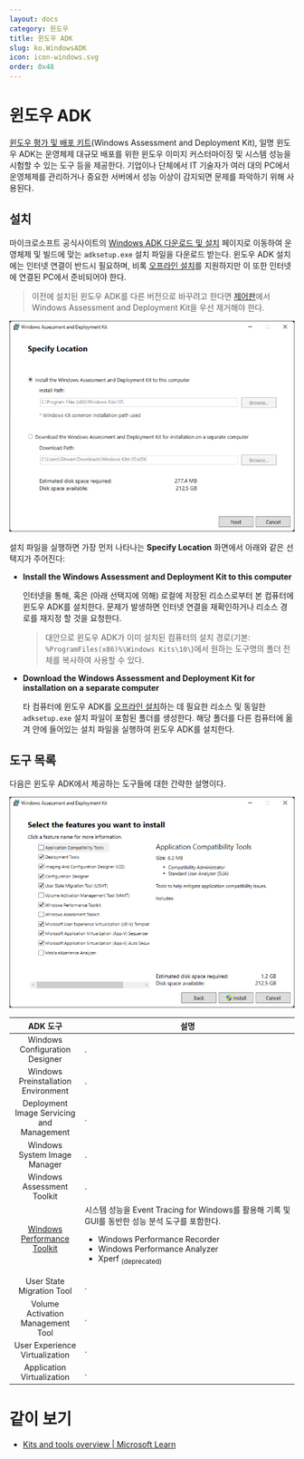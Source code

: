 ```yaml
---
layout: docs
category: 윈도우
title: 윈도우 ADK
slug: ko.WindowsADK
icon: icon-windows.svg
order: 0x48
---
```

# 윈도우 ADK
[윈도우 평가 및 배포 키트](https://en.wikipedia.org/wiki/Windows_Assessment_and_Deployment_Kit)(Windows Assessment and Deployment Kit), 일명 윈도우 ADK는 운영체제 대규모 배포를 위한 윈도우 이미지 커스터마이징 및 시스템 성능을 시험할 수 있는 도구 등을 제공한다. 기업이나 단체에서 IT 기술자가 여러 대의 PC에서 운영체제를 관리하거나 중요한 서버에서 성능 이상이 감지되면 문제를 파악하기 위해 사용된다.

## 설치
마이크로소프트 공식사이트의 [Windows ADK 다운로드 및 설치](https://learn.microsoft.com/en-us/windows-hardware/get-started/adk-install) 페이지로 이동하여 운영체제 및 빌드에 맞는 `adksetup.exe` 설치 파일을 다운로드 받는다. 윈도우 ADK 설치에는 인터넷 연결이 반드시 필요하며, 비록 [오프라인 설치](#오프라인-설치)를 지원하지만 이 또한 인터넷에 연결된 PC에서 준비되어야 한다.

> 이전에 설치된 윈도우 ADK를 다른 버전으로 바꾸려고 한다면 [제어판](https://ko.wikipedia.org/wiki/제어판_(윈도우))에서 Windows Assessment and Deployment Kit을 우선 제거해야 한다.

![윈도우 ADK 설치 옵션](/images/docs/adk/adk_installation_path.png)

설치 파일을 실행하면 가장 먼저 나타나는 **Specify Location** 화면에서 아래와 같은 선택지가 주어진다:

* **Install the Windows Assessment and Deployment Kit to this computer**

    인터넷을 통해, 혹은 (아래 선택지에 의해) 로컬에 저장된 리소스로부터 본 컴퓨터에 윈도우 ADK를 설치한다. 문제가 발생하면 인터넷 연결을 재확인하거나 리소스 경로를 재지정 할 것을 요청한다.

    > 대안으로 윈도우 ADK가 이미 설치된 컴퓨터의 설치 경로(기본: `%ProgramFiles(x86)%\Windows Kits\10\`)에서 원하는 도구명의 폴더 전체를 복사하여 사용할 수 있다.

* **Download the Windows Assessment and Deployment Kit for installation on a separate computer**

    타 컴퓨터에 윈도우 ADK를 [오프라인 설치](https://learn.microsoft.com/en-us/windows-hardware/get-started/adk-offline-install)하는 데 필요한 리소스 및 동일한 `adksetup.exe` 설치 파일이 포함된 폴더를 생성한다. 해당 폴더를 다른 컴퓨터에 옮겨 안에 들어있는 설치 파일을 실행하여 윈도우 ADK를 설치한다.

## 도구 목록
다음은 윈도우 ADK에서 제공하는 도구들에 대한 간략한 설명이다.

![윈도우 ADK 도구 설치](/images/docs/adk/adk_installation_features.png)

<table style="width: 100%;">
<colgroup><col style="width: 25%;"/><col style="width: 75%;"/></colgroup>
<thead><tr><th>ADK 도구</th><th>설명</th></tr>
</thead>
<tbody>
<tr><td style="text-align: center;">Windows Configuration Designer</td>
<td>.</td></tr>
<tr><td style="text-align: center;">Windows Preinstallation Environment</td>
<td>.</td></tr>
<tr><td style="text-align: center;">Deployment Image Servicing and Management</td>
<td>.</td></tr>
<tr><td style="text-align: center;">Windows System Image Manager</td>
<td>.</td></tr>
<tr><td style="text-align: center;">Windows Assessment Toolkit</td>
<td>.</td></tr>
<tr><td style="text-align: center;"><a href="ko.WPT">Windows Performance Toolkit</a></td>
<td><span>시스템 성능을 Event Tracing for Windows를 활용해 기록 및  GUI를 동반한 성능 분석 도구를 포함한다.</span><ul><li>Windows Performance Recorder</li><li>Windows Performance Analyzer</li><li>Xperf <sub>(deprecated)</sub></li></ul></td></tr>
<tr><td style="text-align: center;">User State Migration Tool</td>
<td>.</td></tr>
<tr><td style="text-align: center;">Volume Activation Management Tool</td>
<td>.</td></tr>
<tr><td style="text-align: center;">User Experience Virtualization</td>
<td>.</td></tr>
<tr><td style="text-align: center;">Application Virtualization</td>
<td>.</td></tr>
</tbody>
</table>

# 같이 보기
* [Kits and tools overview &#124; Microsoft Learn](https://learn.microsoft.com/en-us/windows-hardware/get-started/kits-and-tools-overview)
